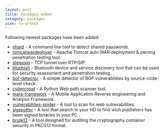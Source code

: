 ```yaml
---
layout: post
title: Packages added
category: packages
icon: fa-wrench
---
```


Following newest packages have been added:

* [shard](https://github.com/philwantsfish/shard) - A command line tool to detect shared passwords.
* [tomcatwardeployer](https://github.com/mgeeky/tomcatWarDeployer) - Apache Tomcat auto WAR deployment & pwning penetration testing tool.
* [stegosip](https://github.com/epinna/Stegosip) - TCP tunnel over RTP/SIP.
* [bluphish](https://github.com/olivo/BluPhish) - Bluetooth device and service discovery tool that can be used for security assessment and penetration testing.
* [bof-detector](https://github.com/st9140927/BOF_Detector) - A simple detector of BOF vulnerabilities by source-code-level check.
* [cybercrowl](https://github.com/chamli/CyberCrowl) - A Python Web path scanner tool.
* [mara-framework](https://github.com/xtiankisutsa/MARA_Framework) - A Mobile Application Reverse engineering and Analysis Framework.
* [vulnerabilities-spider](https://github.com/muhammad-bouabid/Vulnerabilities-spider) - A tool to scan for web vulnerabilities.
* [sigspotter](http://www.security-projects.com/?SigSpotter) - A tool that search in your HD to find wich publishers has been signed binaries in your PC..
* [brute12](http://www.security-projects.com/?Brute12) - A tool designed for auditing the cryptography container security in PKCS12 format.
